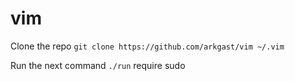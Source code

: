 # vim

Clone the repo `git clone https://github.com/arkgast/vim ~/.vim`

Run the next command `./run` require sudo
